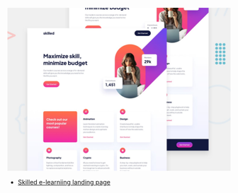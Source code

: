 ![Design preview for the Skilled e-learning landing page coding challenge](./preview.jpg)

- [Skilled e-learniing landing page](https://skilled-elearning-landing-page-chi.vercel.app/)
